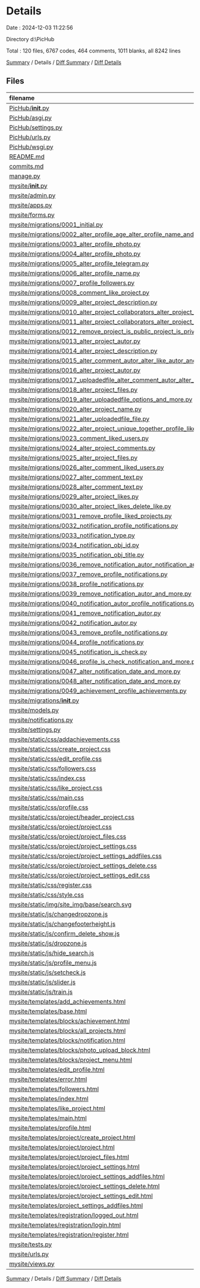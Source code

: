 # Details

Date : 2024-12-03 11:22:56

Directory d:\\PicHub

Total : 120 files,  6767 codes, 464 comments, 1011 blanks, all 8242 lines

[Summary](results.md) / Details / [Diff Summary](diff.md) / [Diff Details](diff-details.md)

## Files
| filename | language | code | comment | blank | total |
| :--- | :--- | ---: | ---: | ---: | ---: |
| [PicHub/__init__.py](/PicHub/__init__.py) | Python | 0 | 0 | 1 | 1 |
| [PicHub/asgi.py](/PicHub/asgi.py) | Python | 10 | 0 | 7 | 17 |
| [PicHub/settings.py](/PicHub/settings.py) | Python | 80 | 21 | 40 | 141 |
| [PicHub/urls.py](/PicHub/urls.py) | Python | 24 | 1 | 3 | 28 |
| [PicHub/wsgi.py](/PicHub/wsgi.py) | Python | 10 | 0 | 7 | 17 |
| [README.md](/README.md) | Markdown | 2 | 0 | 1 | 3 |
| [commits.md](/commits.md) | Markdown | 257 | 0 | 28 | 285 |
| [manage.py](/manage.py) | Python | 17 | 1 | 5 | 23 |
| [mysite/__init__.py](/mysite/__init__.py) | Python | 0 | 0 | 1 | 1 |
| [mysite/admin.py](/mysite/admin.py) | Python | 27 | 0 | 13 | 40 |
| [mysite/apps.py](/mysite/apps.py) | Python | 4 | 0 | 3 | 7 |
| [mysite/forms.py](/mysite/forms.py) | Python | 181 | 4 | 51 | 236 |
| [mysite/migrations/0001_initial.py](/mysite/migrations/0001_initial.py) | Python | 28 | 1 | 7 | 36 |
| [mysite/migrations/0002_alter_profile_age_alter_profile_name_and_more.py](/mysite/migrations/0002_alter_profile_age_alter_profile_name_and_more.py) | Python | 27 | 1 | 6 | 34 |
| [mysite/migrations/0003_alter_profile_photo.py](/mysite/migrations/0003_alter_profile_photo.py) | Python | 12 | 1 | 6 | 19 |
| [mysite/migrations/0004_alter_profile_photo.py](/mysite/migrations/0004_alter_profile_photo.py) | Python | 12 | 1 | 6 | 19 |
| [mysite/migrations/0005_alter_profile_telegram.py](/mysite/migrations/0005_alter_profile_telegram.py) | Python | 12 | 1 | 6 | 19 |
| [mysite/migrations/0006_alter_profile_name.py](/mysite/migrations/0006_alter_profile_name.py) | Python | 12 | 1 | 6 | 19 |
| [mysite/migrations/0007_profile_followers.py](/mysite/migrations/0007_profile_followers.py) | Python | 14 | 1 | 6 | 21 |
| [mysite/migrations/0008_comment_like_project.py](/mysite/migrations/0008_comment_like_project.py) | Python | 54 | 1 | 6 | 61 |
| [mysite/migrations/0009_alter_project_description.py](/mysite/migrations/0009_alter_project_description.py) | Python | 12 | 1 | 6 | 19 |
| [mysite/migrations/0010_alter_project_collaborators_alter_project_comments_and_more.py](/mysite/migrations/0010_alter_project_collaborators_alter_project_comments_and_more.py) | Python | 34 | 1 | 6 | 41 |
| [mysite/migrations/0011_alter_project_collaborators_alter_project_comments_and_more.py](/mysite/migrations/0011_alter_project_collaborators_alter_project_comments_and_more.py) | Python | 34 | 1 | 6 | 41 |
| [mysite/migrations/0012_remove_project_is_public_project_is_private.py](/mysite/migrations/0012_remove_project_is_public_project_is_private.py) | Python | 16 | 1 | 6 | 23 |
| [mysite/migrations/0013_alter_project_autor.py](/mysite/migrations/0013_alter_project_autor.py) | Python | 15 | 1 | 6 | 22 |
| [mysite/migrations/0014_alter_project_description.py](/mysite/migrations/0014_alter_project_description.py) | Python | 12 | 1 | 6 | 19 |
| [mysite/migrations/0015_alter_comment_autor_alter_like_autor_and_more.py](/mysite/migrations/0015_alter_comment_autor_alter_like_autor_and_more.py) | Python | 30 | 1 | 6 | 37 |
| [mysite/migrations/0016_alter_project_autor.py](/mysite/migrations/0016_alter_project_autor.py) | Python | 15 | 1 | 6 | 22 |
| [mysite/migrations/0017_uploadedfile_alter_comment_autor_alter_like_autor_and_more.py](/mysite/migrations/0017_uploadedfile_alter_comment_autor_alter_like_autor_and_more.py) | Python | 35 | 1 | 6 | 42 |
| [mysite/migrations/0018_alter_project_files.py](/mysite/migrations/0018_alter_project_files.py) | Python | 12 | 1 | 6 | 19 |
| [mysite/migrations/0019_alter_uploadedfile_options_and_more.py](/mysite/migrations/0019_alter_uploadedfile_options_and_more.py) | Python | 17 | 1 | 6 | 24 |
| [mysite/migrations/0020_alter_project_name.py](/mysite/migrations/0020_alter_project_name.py) | Python | 12 | 1 | 6 | 19 |
| [mysite/migrations/0021_alter_uploadedfile_file.py](/mysite/migrations/0021_alter_uploadedfile_file.py) | Python | 12 | 1 | 6 | 19 |
| [mysite/migrations/0022_alter_project_unique_together_profile_liked_projects.py](/mysite/migrations/0022_alter_project_unique_together_profile_liked_projects.py) | Python | 16 | 1 | 6 | 23 |
| [mysite/migrations/0023_comment_liked_users.py](/mysite/migrations/0023_comment_liked_users.py) | Python | 14 | 1 | 6 | 21 |
| [mysite/migrations/0024_alter_project_comments.py](/mysite/migrations/0024_alter_project_comments.py) | Python | 12 | 1 | 6 | 19 |
| [mysite/migrations/0025_alter_project_files.py](/mysite/migrations/0025_alter_project_files.py) | Python | 12 | 1 | 6 | 19 |
| [mysite/migrations/0026_alter_comment_liked_users.py](/mysite/migrations/0026_alter_comment_liked_users.py) | Python | 14 | 1 | 6 | 21 |
| [mysite/migrations/0027_alter_comment_text.py](/mysite/migrations/0027_alter_comment_text.py) | Python | 12 | 1 | 6 | 19 |
| [mysite/migrations/0028_alter_comment_text.py](/mysite/migrations/0028_alter_comment_text.py) | Python | 12 | 1 | 6 | 19 |
| [mysite/migrations/0029_alter_project_likes.py](/mysite/migrations/0029_alter_project_likes.py) | Python | 14 | 1 | 6 | 21 |
| [mysite/migrations/0030_alter_project_likes_delete_like.py](/mysite/migrations/0030_alter_project_likes_delete_like.py) | Python | 17 | 1 | 6 | 24 |
| [mysite/migrations/0031_remove_profile_liked_projects.py](/mysite/migrations/0031_remove_profile_liked_projects.py) | Python | 11 | 1 | 6 | 18 |
| [mysite/migrations/0032_notification_profile_notifications.py](/mysite/migrations/0032_notification_profile_notifications.py) | Python | 27 | 1 | 6 | 34 |
| [mysite/migrations/0033_notification_type.py](/mysite/migrations/0033_notification_type.py) | Python | 12 | 1 | 6 | 19 |
| [mysite/migrations/0034_notification_obj_id.py](/mysite/migrations/0034_notification_obj_id.py) | Python | 12 | 1 | 6 | 19 |
| [mysite/migrations/0035_notification_obj_title.py](/mysite/migrations/0035_notification_obj_title.py) | Python | 12 | 1 | 6 | 19 |
| [mysite/migrations/0036_remove_notification_autor_notification_autor.py](/mysite/migrations/0036_remove_notification_autor_notification_autor.py) | Python | 20 | 1 | 6 | 27 |
| [mysite/migrations/0037_remove_profile_notifications.py](/mysite/migrations/0037_remove_profile_notifications.py) | Python | 11 | 1 | 6 | 18 |
| [mysite/migrations/0038_profile_notifications.py](/mysite/migrations/0038_profile_notifications.py) | Python | 12 | 1 | 6 | 19 |
| [mysite/migrations/0039_remove_notification_autor_and_more.py](/mysite/migrations/0039_remove_notification_autor_and_more.py) | Python | 15 | 1 | 6 | 22 |
| [mysite/migrations/0040_notification_autor_profile_notifications.py](/mysite/migrations/0040_notification_autor_profile_notifications.py) | Python | 20 | 1 | 6 | 27 |
| [mysite/migrations/0041_remove_notification_autor.py](/mysite/migrations/0041_remove_notification_autor.py) | Python | 11 | 1 | 6 | 18 |
| [mysite/migrations/0042_notification_autor.py](/mysite/migrations/0042_notification_autor.py) | Python | 15 | 1 | 6 | 22 |
| [mysite/migrations/0043_remove_profile_notifications.py](/mysite/migrations/0043_remove_profile_notifications.py) | Python | 11 | 1 | 6 | 18 |
| [mysite/migrations/0044_profile_notifications.py](/mysite/migrations/0044_profile_notifications.py) | Python | 12 | 1 | 6 | 19 |
| [mysite/migrations/0045_notification_is_check.py](/mysite/migrations/0045_notification_is_check.py) | Python | 12 | 1 | 6 | 19 |
| [mysite/migrations/0046_profile_is_check_notification_and_more.py](/mysite/migrations/0046_profile_is_check_notification_and_more.py) | Python | 17 | 1 | 6 | 24 |
| [mysite/migrations/0047_alter_notification_date_and_more.py](/mysite/migrations/0047_alter_notification_date_and_more.py) | Python | 18 | 1 | 6 | 25 |
| [mysite/migrations/0048_alter_notification_date_and_more.py](/mysite/migrations/0048_alter_notification_date_and_more.py) | Python | 18 | 1 | 6 | 25 |
| [mysite/migrations/0049_achievement_profile_achievements.py](/mysite/migrations/0049_achievement_profile_achievements.py) | Python | 25 | 1 | 6 | 32 |
| [mysite/migrations/__init__.py](/mysite/migrations/__init__.py) | Python | 0 | 0 | 1 | 1 |
| [mysite/models.py](/mysite/models.py) | Python | 98 | 12 | 28 | 138 |
| [mysite/notifications.py](/mysite/notifications.py) | Python | 6 | 0 | 2 | 8 |
| [mysite/settings.py](/mysite/settings.py) | Python | 2 | 3 | 2 | 7 |
| [mysite/static/css/addachievements.css](/mysite/static/css/addachievements.css) | CSS | 41 | 1 | 0 | 42 |
| [mysite/static/css/create_project.css](/mysite/static/css/create_project.css) | CSS | 190 | 22 | 19 | 231 |
| [mysite/static/css/edit_profile.css](/mysite/static/css/edit_profile.css) | CSS | 111 | 47 | 5 | 163 |
| [mysite/static/css/followers.css](/mysite/static/css/followers.css) | CSS | 123 | 7 | 5 | 135 |
| [mysite/static/css/index.css](/mysite/static/css/index.css) | CSS | 439 | 4 | 46 | 489 |
| [mysite/static/css/like_project.css](/mysite/static/css/like_project.css) | CSS | 135 | 3 | 7 | 145 |
| [mysite/static/css/main.css](/mysite/static/css/main.css) | CSS | 167 | 14 | 30 | 211 |
| [mysite/static/css/profile.css](/mysite/static/css/profile.css) | CSS | 289 | 0 | 18 | 307 |
| [mysite/static/css/project/header_project.css](/mysite/static/css/project/header_project.css) | CSS | 89 | 3 | 18 | 110 |
| [mysite/static/css/project/project.css](/mysite/static/css/project/project.css) | CSS | 261 | 14 | 49 | 324 |
| [mysite/static/css/project/project_files.css](/mysite/static/css/project/project_files.css) | CSS | 199 | 3 | 9 | 211 |
| [mysite/static/css/project/project_settings.css](/mysite/static/css/project/project_settings.css) | CSS | 57 | 1 | 9 | 67 |
| [mysite/static/css/project/project_settings_addfiles.css](/mysite/static/css/project/project_settings_addfiles.css) | CSS | 30 | 0 | 0 | 30 |
| [mysite/static/css/project/project_settings_delete.css](/mysite/static/css/project/project_settings_delete.css) | CSS | 96 | 3 | 2 | 101 |
| [mysite/static/css/project/project_settings_edit.css](/mysite/static/css/project/project_settings_edit.css) | CSS | 144 | 0 | 11 | 155 |
| [mysite/static/css/register.css](/mysite/static/css/register.css) | CSS | 131 | 2 | 8 | 141 |
| [mysite/static/css/style.css](/mysite/static/css/style.css) | CSS | 369 | 19 | 17 | 405 |
| [mysite/static/img/site_img/base/search.svg](/mysite/static/img/site_img/base/search.svg) | XML | 1 | 0 | 0 | 1 |
| [mysite/static/js/changedropzone.js](/mysite/static/js/changedropzone.js) | JavaScript | 0 | 0 | 1 | 1 |
| [mysite/static/js/changefooterheight.js](/mysite/static/js/changefooterheight.js) | JavaScript | 5 | 3 | 1 | 9 |
| [mysite/static/js/confirm_delete_show.js](/mysite/static/js/confirm_delete_show.js) | JavaScript | 16 | 0 | 4 | 20 |
| [mysite/static/js/dropzone.js](/mysite/static/js/dropzone.js) | JavaScript | 7 | 0 | 0 | 7 |
| [mysite/static/js/hide_search.js](/mysite/static/js/hide_search.js) | JavaScript | 13 | 0 | 1 | 14 |
| [mysite/static/js/profile_menu.js](/mysite/static/js/profile_menu.js) | JavaScript | 16 | 0 | 3 | 19 |
| [mysite/static/js/setcheck.js](/mysite/static/js/setcheck.js) | JavaScript | 2 | 1 | 0 | 3 |
| [mysite/static/js/slider.js](/mysite/static/js/slider.js) | JavaScript | 11 | 0 | 3 | 14 |
| [mysite/static/js/train.js](/mysite/static/js/train.js) | JavaScript | 22 | 1 | 5 | 28 |
| [mysite/templates/add_achievements.html](/mysite/templates/add_achievements.html) | HTML | 28 | 0 | 4 | 32 |
| [mysite/templates/base.html](/mysite/templates/base.html) | HTML | 153 | 11 | 13 | 177 |
| [mysite/templates/blocks/achievement.html](/mysite/templates/blocks/achievement.html) | HTML | 3 | 0 | 0 | 3 |
| [mysite/templates/blocks/all_projects.html](/mysite/templates/blocks/all_projects.html) | HTML | 36 | 0 | 0 | 36 |
| [mysite/templates/blocks/notification.html](/mysite/templates/blocks/notification.html) | HTML | 19 | 0 | 0 | 19 |
| [mysite/templates/blocks/photo_upload_block.html](/mysite/templates/blocks/photo_upload_block.html) | HTML | 3 | 0 | 0 | 3 |
| [mysite/templates/blocks/project_menu.html](/mysite/templates/blocks/project_menu.html) | HTML | 5 | 0 | 0 | 5 |
| [mysite/templates/edit_profile.html](/mysite/templates/edit_profile.html) | HTML | 46 | 0 | 10 | 56 |
| [mysite/templates/error.html](/mysite/templates/error.html) | HTML | 11 | 0 | 5 | 16 |
| [mysite/templates/followers.html](/mysite/templates/followers.html) | HTML | 58 | 0 | 6 | 64 |
| [mysite/templates/index.html](/mysite/templates/index.html) | HTML | 122 | 0 | 20 | 142 |
| [mysite/templates/like_project.html](/mysite/templates/like_project.html) | HTML | 145 | 0 | 11 | 156 |
| [mysite/templates/main.html](/mysite/templates/main.html) | HTML | 70 | 0 | 5 | 75 |
| [mysite/templates/profile.html](/mysite/templates/profile.html) | HTML | 171 | 0 | 18 | 189 |
| [mysite/templates/project/create_project.html](/mysite/templates/project/create_project.html) | HTML | 102 | 5 | 12 | 119 |
| [mysite/templates/project/project.html](/mysite/templates/project/project.html) | HTML | 273 | 2 | 19 | 294 |
| [mysite/templates/project/project_files.html](/mysite/templates/project/project_files.html) | HTML | 167 | 2 | 14 | 183 |
| [mysite/templates/project/project_settings.html](/mysite/templates/project/project_settings.html) | HTML | 42 | 0 | 5 | 47 |
| [mysite/templates/project/project_settings_addfiles.html](/mysite/templates/project/project_settings_addfiles.html) | HTML | 32 | 0 | 2 | 34 |
| [mysite/templates/project/project_settings_delete.html](/mysite/templates/project/project_settings_delete.html) | HTML | 49 | 0 | 3 | 52 |
| [mysite/templates/project/project_settings_edit.html](/mysite/templates/project/project_settings_edit.html) | HTML | 79 | 0 | 5 | 84 |
| [mysite/templates/project_settings_addfiles.html](/mysite/templates/project_settings_addfiles.html) | HTML | 26 | 0 | 2 | 28 |
| [mysite/templates/registration/logged_out.html](/mysite/templates/registration/logged_out.html) | HTML | 0 | 0 | 1 | 1 |
| [mysite/templates/registration/login.html](/mysite/templates/registration/login.html) | HTML | 42 | 0 | 0 | 42 |
| [mysite/templates/registration/register.html](/mysite/templates/registration/register.html) | HTML | 42 | 0 | 0 | 42 |
| [mysite/tests.py](/mysite/tests.py) | Python | 1 | 1 | 2 | 4 |
| [mysite/urls.py](/mysite/urls.py) | Python | 33 | 37 | 4 | 74 |
| [mysite/views.py](/mysite/views.py) | Python | 486 | 167 | 91 | 744 |

[Summary](results.md) / Details / [Diff Summary](diff.md) / [Diff Details](diff-details.md)